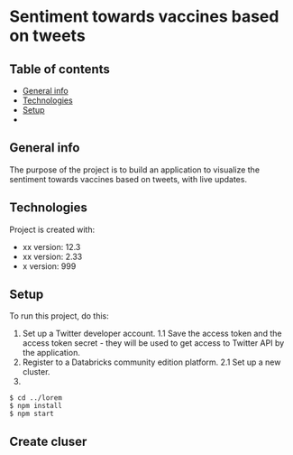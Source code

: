 # Sentiment towards vaccines based on tweets

## Table of contents
* [General info](#general-info)
* [Technologies](#technologies)
* [Setup](#setup)
* [](#setup)

## General info
The purpose of the project is to build an application to visualize the sentiment towards vaccines based on tweets, with live updates.
	
## Technologies
Project is created with:
* xx version: 12.3
* xx version: 2.33
* x version: 999
	
## Setup
To run this project, do this:
1. Set up a Twitter developer account.
1.1 Save the access token and the access token secret - they will be used to get access to Twitter API by the application.
2. Register to a Databricks community edition platform.
2.1 Set up a new cluster. 
3. 

```
$ cd ../lorem
$ npm install
$ npm start
```

## Create cluser


